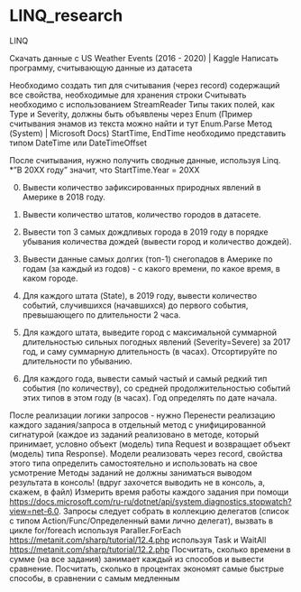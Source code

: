 # LINQ_research
LINQ

Скачать данные с US Weather Events (2016 - 2020) | Kaggle
Написать программу, считывающую данные из датасета

Необходимо создать тип для считывания (через record) содержащий все свойства, необходимые для хранения строки
Считывать необходимо с использованием StreamReader
Типы таких полей, как Type и Severity, должны быть объявлены через Enum (Пример считывания энамов из текста можно найти и тут Enum.Parse Метод (System) | Microsoft Docs)
StartTime, EndTime необходимо представить типом DateTime или DateTimeOffset

После считывания, нужно получить сводные данные, используя Linq.
*”В 20ХХ году” значит, что StartTime.Year = 20ХХ

0. Вывести количество зафиксированных природных явлений в Америке в 2018 году.

1. Вывести количество штатов, количество городов в датасете.

2. Вывести топ 3 самых дождливых города в 2019 году в порядке убывания количества дождей (вывести город и количество дождей).

3. Вывести данные самых долгих (топ-1) снегопадов в Америке по годам (за каждый из годов) - с какого времени, по какое время, в каком городе.

4. Для каждого штата (State), в 2019 году, вывести количество событий, случившихся (начавшихся) до первого события, превышающего по длительности 2 часа.

5. Для каждого штата, выведите город с максимальной суммарной длительностью сильных погодных явлений (Severity=Severe) за 2017 год, и саму суммарную длительность (в часах). Отсортируйте по длительности по убыванию.

6. Для каждого года, вывести самый частый и самый редкий тип события (по количеству), со средней продолжительностью событий этих типов в этом году (в часах). Год определять по дате начала.

После реализации логики запросов - нужно
Перенести реализацию каждого задания/запроса в отдельный метод с унифицированной сигнатурой (каждое из заданий реализовано в методе, который принимает, условно объект (модель) типа Request и возвращает объект (модель) типа Response). Модели реализовать через record, свойства этого типа определить самостоятельно и использовать на свое усмотрение
Методы заданий не должны заниматься выводом результата в консоль! (вдруг захочется выводить не в консоль, а, скажем, в файл)
Измерить время работы каждого задания при помощи https://docs.microsoft.com/ru-ru/dotnet/api/system.diagnostics.stopwatch?view=net-6.0.
Запросы следует собрать в коллекцию делегатов (список с типом Action/Func/Определенный вами лично делегат), вызвать 
в цикле for/foreach
используя Paraller.ForEach https://metanit.com/sharp/tutorial/12.4.php
используя Task и WaitAll https://metanit.com/sharp/tutorial/12.2.php
Посчитать, сколько времени в сумме (на все задания) занимает каждый из способов и вывести сравнение. Посчитать, сколько в процентах экономят самые быстрые способы, в сравнении с самым медленным
